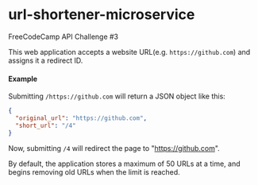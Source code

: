 # url-shortener-microservice
FreeCodeCamp API Challenge #3

This web application accepts a website URL(e.g. `https://github.com`) and assigns it a redirect ID.

#### Example

Submitting `/https://github.com` will return a JSON object like this:

```json
{
  "original_url": "https://github.com",
  "short_url": "/4"
}
```

Now, submitting `/4` will redirect the page to "https://github.com".

By default, the application stores a maximum of 50 URLs at a time, and begins removing old URLs when the limit is reached.
